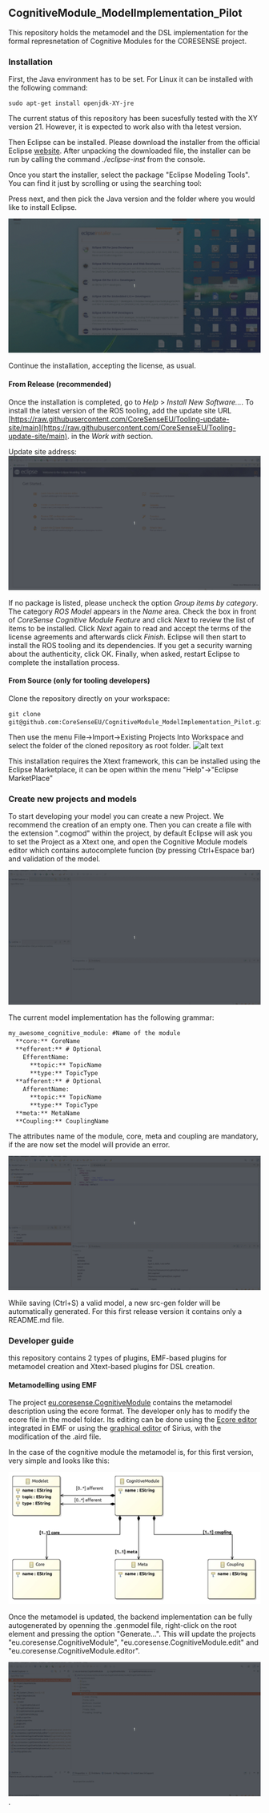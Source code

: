 ## CognitiveModule_ModelImplementation_Pilot
This repository holds the metamodel and the DSL implementation for the formal represnetation of Cognitive Modules for the CORESENSE project.


### Installation

First, the Java environment has to be set. For Linux it can be installed with the following command:

```
sudo apt-get install openjdk-XY-jre
```

The current status of this repository has been sucesfully tested with the XY version 21. However, it is expected to work also with tha letest version.

Then Eclipse can be installed. Please download the installer from the official Eclipse [website](https://www.eclipse.org/downloads/packages/installer). After unpacking the downloaded file, the installer can be run by calling the command *./eclipse-inst* from the console. 

Once you start the installer, select the package "Eclipse Modeling Tools". You can find it just by scrolling or using the searching tool:

Press next, and then pick the Java version and the folder where you would like to install Eclipse.

![alt text](docu/InstallEclipse.gif)

Continue the installation, accepting the license, as usual.

#### From Release (recommended)

Once the installation is completed, go to *Help* > *Install New Software...*. To install the latest version of the ROS tooling, add the update site URL [https://raw.githubusercontent.com/CoreSenseEU/Tooling-update-site/main](https://raw.githubusercontent.com/CoreSenseEU/Tooling-update-site/main). in the *Work with* section.

Update site address: 
![alt text](docu/InstallationFromRelease.gif)


If no package is listed, please uncheck the option *Group items by category*. The category *ROS Model* appears in the *Name* area. Check the box in front of *CoreSense Cognitive Module Feature* and click *Next* to review the list of items to be installed. Click *Next* again to read and accept the terms of the license agreements and afterwards click *Finish*. Eclipse will then start to install the ROS tooling and its dependencies. If you get a security warning about the authenticity, click OK. Finally, when asked, restart Eclipse to complete the installation process.

#### From Source (only for tooling developers)

Clone the repository directly on your workspace:

```
git clone git@github.com:CoreSenseEU/CognitiveModule_ModelImplementation_Pilot.git
```

Then use the menu File->Import->Existing Projects Into Workspace and select the folder of the cloned repository as root folder.
![alt text](docu/InstallationFromSource.gif)

This installation requires the Xtext framework, this can be installed using the Eclipse Marketplace, it can be open within the menu "Help"->"Eclipse MarketPlace" 


### Create new projects and models

To start developing your model you can create a new Project. We recommend the creation of an empty one. Then you can create a file with the extension ".cogmod" within the project, by default Eclipse will ask you to set the Project as a Xtext one, and open the Cognitive Module models editor which contains autocomplete funcion (by pressing Ctrl+Espace bar) and validation of the model.

![alt text](docu/CreateNewProject.gif)

The current model implementation has the following grammar:

```
my_awesome_cognitive_module: #Name of the module
  **core:** CoreName
  **efferent:** # Optional
    EfferentName:
      **topic:** TopicName
      **type:** TopicType
  **afferent:** # Optional
    AfferentName:
      **topic:** TopicName
      **type:** TopicType
  **meta:** MetaName
  **Coupling:** CouplingName
```
The attributes name of the module, core, meta and coupling are mandatory, if the are now set the model will provide an error.

![alt text](docu/Validation.gif)

While saving (Ctrl+S) a valid model, a new src-gen folder will be automatically generated. For this first release version it contains only a README.md file.

### Developer guide

this repository contains 2 types of plugins, EMF-based plugins for metamodel creation and Xtext-based plugins for DSL creation.

#### Metamodelling using EMF

The project [eu.coresense.CognitiveModule](plugins/eu.coresense.CognitiveModule) contains the metamodel description using the ecore format. The developer only has to modify the ecore file in the model folder. Its editing can be done using the [Ecore editor](https://eclipsesource.com/blogs/tutorials/emf-forms-editors/) integrated in EMF or using the [graphical editor](https://www.vogella.com/tutorials/EclipseEMF/article.html#exercise-define-a-new-emf-model-and-create-java-code-from-it) of Sirius, with the modification of the .aird file.

In the case of the cognitive module the metamodel is, for this first version, very simple and looks like this:

![alt text](plugins/eu.coresense.CognitiveModule/model/CognitiveModule.jpg)

Once the metamodel is updated, the backend implementation can be fully autogenerated by openning the .genmodel file, right-click on the root element and pressing the option "Generate...". This will update the projects "eu.coresense.CognitiveModule", "eu.coresense.CognitiveModule.edit" and "eu.coresense.CognitiveModule.editor".

![alt text](docu/GeneateMetamodelBackend.gif).


